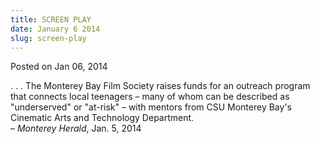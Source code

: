 ```yaml
---
title: SCREEN PLAY
date: January 6 2014
slug: screen-play
---
```


 



<span class="date">Posted on Jan 06, 2014    </span>
<p>. . . The Monterey Bay Film Society raises funds for an outreach
program that connects local teenagers &#x2013; many of whom can be
described as &quot;underserved&quot; or &quot;at-risk&quot; &#x2013; with mentors from CSU
Monterey Bay&apos;s Cinematic Arts and Technology Department.<br>
&#x2013; <em>Monterey Herald</em>, Jan. 5, 2014</br></p>





 

